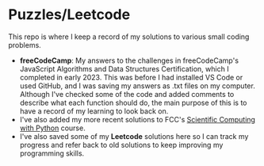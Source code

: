 # Puzzles/Leetcode

This repo is where I keep a record of my solutions to various small coding problems.

* **freeCodeCamp**: My answers to the challenges in freeCodeCamp's JavaScript Algorithms and Data Structures Certification, which I completed in early 2023. This was before I had installed VS Code or used GitHub, and I was saving my answers as .txt files on my computer. Although I've checked some of the code and added comments to describe what each function should do, the main purpose of this is to have a record of my learning to look back on.
* I've also added my more recent solutions to FCC's [Scientific Computing with Python](https://www.freecodecamp.org/learn/scientific-computing-with-python/#scientific-computing-with-python-projects) course.
* I've also saved some of my **Leetcode** solutions here so I can track my progress and refer back to old solutions to keep improving my programming skills.
